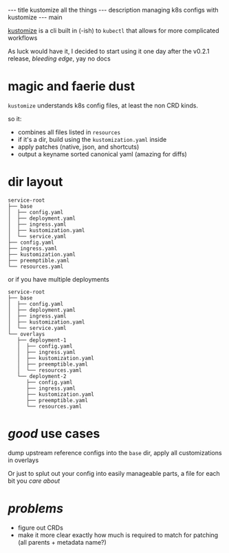 --- title
kustomize all the things
--- description
managing k8s configs with kustomize
--- main


[kustomize](https://github.com/kubernetes-sigs/kustomize)
is a cli built in (-ish) to `kubectl` that allows for more complicated workflows

As luck would have it,
I decided to start using it one day after the v0.2.1 release,
_bleeding edge_,
yay no docs

# magic and faerie dust

`kustomize` understands k8s config files,
at least the non CRD kinds.

so it:

- combines all files listed in `resources`
- if it's a dir, build using the `kustomization.yaml` inside
- apply patches (native, json, and shortcuts)
- output a keyname sorted canonical yaml (amazing for diffs)

# dir layout

```
service-root
├── base
│  ├── config.yaml
│  ├── deployment.yaml
│  ├── ingress.yaml
│  ├── kustomization.yaml
│  └── service.yaml
├── config.yaml
├── ingress.yaml
├── kustomization.yaml
├── preemptible.yaml
└── resources.yaml

```

or if you have multiple deployments

```
service-root
├── base
│  ├── config.yaml
│  ├── deployment.yaml
│  ├── ingress.yaml
│  ├── kustomization.yaml
│  └── service.yaml
└── overlays
   ├── deployment-1
   │  ├── config.yaml
   │  ├── ingress.yaml
   │  ├── kustomization.yaml
   │  ├── preemptible.yaml
   │  └── resources.yaml
   └── deployment-2
      ├── config.yaml
      ├── ingress.yaml
      ├── kustomization.yaml
      ├── preemptible.yaml
      └── resources.yaml
```

# _good_ use cases

dump upstream reference configs into the `base` dir,
apply all customizations in overlays

Or just to splut out your config into easily manageable parts,
a file for each bit you _care about_

# _problems_

- figure out CRDs
- make it more clear exactly how much is required to match for patching (all parents + metadata name?)
